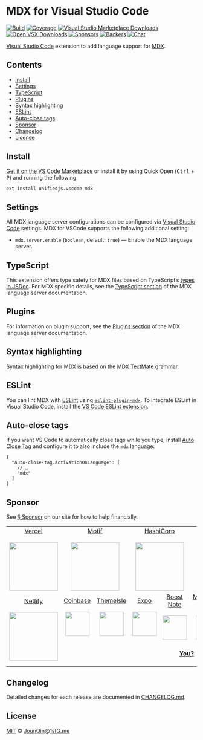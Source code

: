 # MDX for Visual Studio Code

[![Build][build-badge]][build]
[![Coverage][coverage-badge]][coverage]
[![Visual Studio Marketplace Downloads][marketplace-badge]][marketplace]
[![Open VSX Downloads][openvsx-badge]][openvsx]
[![Sponsors][sponsors-badge]][collective]
[![Backers][backers-badge]][collective]
[![Chat][chat-badge]][chat]

[Visual Studio Code][vscode] extension to add language support for [MDX][].

## Contents

*   [Install](#install)
*   [Settings](#settings)
*   [TypeScript](#typescript)
*   [Plugins](#plugins)
*   [Syntax highlighting](#syntax-highlighting)
*   [ESLint](#eslint)
*   [Auto-close tags](#auto-close-tags)
*   [Sponsor](#sponsor)
*   [Changelog](#changelog)
*   [License](#license)

## Install

[Get it on the VS Code Marketplace][marketplace] or install it by using Quick
Open (<kbd>Ctrl</kbd> + <kbd>P</kbd>) and running the following:

```txt
ext install unifiedjs.vscode-mdx
```

## Settings

All MDX language server configurations can be configured via
[Visual Studio Code][vscode] settings.
MDX for VSCode supports the following additional setting:

*   `mdx.server.enable` (`boolean`, default: `true`) —
    Enable the MDX language server.

## TypeScript

This extension offers type safety for MDX files based on TypeScript’s
[types in JSDoc][jsdoc].
For MDX specific details, see the
[TypeScript section](../language-server/README.md#typescript) of the MDX
language server documentation.

## Plugins

For information on plugin support, see the
[Plugins section](../language-server/README.md#plugins) of the MDX language
server documentation.

## Syntax highlighting

Syntax highlighting for MDX is based on the
[MDX TextMate grammar](https://github.com/wooorm/markdown-tm-language).

## ESLint

You can lint MDX with [ESLint][] using [`eslint-plugin-mdx`][eslint-plugin-mdx].
To integrate ESLint in Visual Studio Code, install the
[VS Code ESLint extension][vscode-eslint].

## Auto-close tags

If you want VS Code to automatically close tags while you type, install
[Auto Close Tag][] and configure it to also include the `mdx` language:

```jsonc
{
  "auto-close-tag.activationOnLanguage": [
    // …
    "mdx"
  ]
}
```

## Sponsor

See [§ Sponsor][sponsor] on our site for how to help financially.

<table>
<tr valign="middle">
<td width="20%" align="center" rowspan="2" colspan="2">
  <a href="https://vercel.com">Vercel</a><br><br>
  <a href="https://vercel.com"><img src="https://avatars1.githubusercontent.com/u/14985020?s=256&v=4" width="128"></a>
</td>
<td width="20%" align="center" rowspan="2" colspan="2">
  <a href="https://motif.land">Motif</a><br><br>
  <a href="https://motif.land"><img src="https://avatars1.githubusercontent.com/u/74457950?s=256&v=4" width="128"></a>
</td>
<td width="20%" align="center" rowspan="2" colspan="2">
  <a href="https://www.hashicorp.com">HashiCorp</a><br><br>
  <a href="https://www.hashicorp.com"><img src="https://avatars1.githubusercontent.com/u/761456?s=256&v=4" width="128"></a>
</td>
<td width="20%" align="center" rowspan="2" colspan="2">
  <a href="https://www.gitbook.com">GitBook</a><br><br>
  <a href="https://www.gitbook.com"><img src="https://avatars1.githubusercontent.com/u/7111340?s=256&v=4" width="128"></a>
</td>
<td width="20%" align="center" rowspan="2" colspan="2">
  <a href="https://www.gatsbyjs.org">Gatsby</a><br><br>
  <a href="https://www.gatsbyjs.org"><img src="https://avatars1.githubusercontent.com/u/12551863?s=256&v=4" width="128"></a>
</td>
</tr>
<tr valign="middle"></tr>
<tr valign="middle">
<td width="20%" align="center" rowspan="2" colspan="2">
  <a href="https://www.netlify.com">Netlify</a><br><br>
  <!--OC has a sharper image-->
  <a href="https://www.netlify.com"><img src="https://images.opencollective.com/netlify/4087de2/logo/256.png" width="128"></a>
</td>
<td width="10%" align="center">
  <a href="https://www.coinbase.com">Coinbase</a><br><br>
  <a href="https://www.coinbase.com"><img src="https://avatars1.githubusercontent.com/u/1885080?s=256&v=4" width="64"></a>
</td>
<td width="10%" align="center">
  <a href="https://themeisle.com">ThemeIsle</a><br><br>
  <a href="https://themeisle.com"><img src="https://avatars1.githubusercontent.com/u/58979018?s=128&v=4" width="64"></a>
</td>
<td width="10%" align="center">
  <a href="https://expo.io">Expo</a><br><br>
  <a href="https://expo.io"><img src="https://avatars1.githubusercontent.com/u/12504344?s=128&v=4" width="64"></a>
</td>
<td width="10%" align="center">
  <a href="https://boostnote.io">Boost Note</a><br><br>
  <a href="https://boostnote.io"><img src="https://images.opencollective.com/boosthub/6318083/logo/128.png" width="64"></a>
</td>
<td width="10%" align="center">
  <a href="https://markdown.space">Markdown Space</a><br><br>
  <a href="https://markdown.space"><img src="https://images.opencollective.com/markdown-space/e1038ed/logo/128.png" width="64"></a>
</td>
<td width="10%" align="center">
  <a href="https://www.holloway.com">Holloway</a><br><br>
  <a href="https://www.holloway.com"><img src="https://avatars1.githubusercontent.com/u/35904294?s=128&v=4" width="64"></a>
</td>
<td width="10%"></td>
<td width="10%"></td>
</tr>
<tr valign="middle">
<td width="100%" align="center" colspan="8">
  <br>
  <a href="https://opencollective.com/unified"><strong>You?</strong></a>
  <br><br>
</td>
</tr>
</table>

## Changelog

Detailed changes for each release are documented in [CHANGELOG.md](./CHANGELOG.md).

## License

[MIT][] © [JounQin][]@[1stG.me][]

[1stg.me]: https://www.1stg.me

[auto close tag]: https://marketplace.visualstudio.com/items?itemName=formulahendry.auto-close-tag

[backers-badge]: https://opencollective.com/unified/backers/badge.svg

[build-badge]: https://github.com/mdx-js/mdx-analyzer/workflows/main/badge.svg

[build]: https://github.com/mdx-js/mdx-analyzer/actions

[chat-badge]: https://img.shields.io/badge/chat-discussions-success.svg

[chat]: https://github.com/mdx-js/mdx/discussions

[collective]: https://opencollective.com/unified

[coverage-badge]: https://img.shields.io/codecov/c/github/mdx-js/mdx-analyzer/main.svg

[coverage]: https://codecov.io/github/mdx-js/mdx-analyzer

[eslint-plugin-mdx]: https://github.com/mdx-js/eslint-mdx

[eslint]: https://eslint.org

[jounqin]: https://GitHub.com/JounQin

[jsdoc]: https://www.typescriptlang.org/docs/handbook/jsdoc-supported-types.html

[marketplace-badge]: https://img.shields.io/visual-studio-marketplace/d/unifiedjs.vscode-mdx

[marketplace]: https://marketplace.visualstudio.com/items?itemName=unifiedjs.vscode-mdx

[mdx]: https://mdxjs.com

[mit]: http://opensource.org/licenses/MIT

[openvsx-badge]: https://img.shields.io/open-vsx/dt/unifiedjs/vscode-mdx

[openvsx]: https://open-vsx.org/extension/unifiedjs/vscode-mdx

[sponsor]: https://mdxjs.com/community/sponsor/

[sponsors-badge]: https://opencollective.com/unified/sponsors/badge.svg

[vscode-eslint]: https://github.com/microsoft/vscode-eslint

[vscode]: https://code.visualstudio.com
